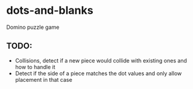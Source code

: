 # dots-and-blanks

Domino puzzle game

## TODO:

- Collisions, detect if a new piece would collide with existing ones and how to handle it
- Detect if the side of a piece matches the dot values and only allow placement in that case
